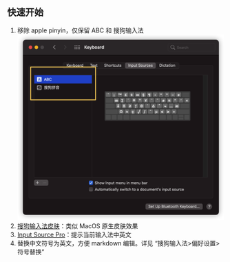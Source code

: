## 快速开始

1. 移除 apple pinyin，仅保留 ABC 和 搜狗输入法 ![](../../medias/2022-11-15-12-32-17.png)
2. [搜狗输入法皮肤](https://github.com/ssnhd/sogou-skin)：类似 MacOS 原生皮肤效果
3. [Input Source Pro](https://inputsource.pro/)：提示当前输入法中英文
4. 替换中文符号为英文，方便 markdown 编辑。详见 “搜狗输入法>偏好设置>符号替换”
